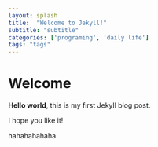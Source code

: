 ```yaml
---
layout: splash
title:  "Welcome to Jekyll!"
subtitle: "subtitle"
categories: ['programing', 'daily life']
tags: "tags"
---
```


# Welcome

**Hello world**, this is my first Jekyll blog post.

I hope you like it!

hahahahahaha
